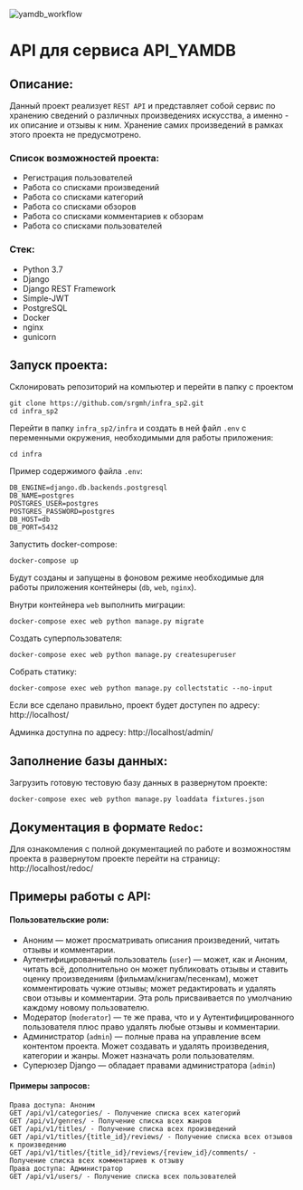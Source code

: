 ![yamdb_workflow](https://github.com/srgmh/yamdb_final/actions/workflows/yamdb_workflow.yml/badge.svg)


# API для сервиса API_YAMDB

## Описание:
Данный проект реализует `REST API` и представляет собой сервис по хранению сведений о различных произведениях искусства, а именно - их описание и отзывы к ним. Хранение самих произведений в рамках этого проекта не предусмотрено.

### Список возможностей проекта:

- Регистрация пользователей
- Работа со списками произведений
- Работа со списками категорий
- Работа со списками обзоров
- Работа со списками комментариев к обзорам
- Работа со списками пользователей


### Стек: 
- Python 3.7
- Django
- Django REST Framework
- Simple-JWT
- PostgreSQL
- Docker
- nginx
- gunicorn

## Запуск проекта:

Склонировать репозиторий на компьютер и перейти в папку с проектом
```
git clone https://github.com/srgmh/infra_sp2.git
cd infra_sp2
```

Перейти в папку `infra_sp2/infra` и создать в ней файл `.env` с переменными окружения, необходимыми для работы приложения:
```
cd infra
```
Пример содержимого файла `.env`:
```
DB_ENGINE=django.db.backends.postgresql
DB_NAME=postgres
POSTGRES_USER=postgres
POSTGRES_PASSWORD=postgres
DB_HOST=db
DB_PORT=5432
```
Запустить docker-compose:
```
docker-compose up
```
Будут созданы и запущены в фоновом режиме необходимые для работы приложения контейнеры (`db`, `web`, `nginx`).

Внутри контейнера ``web`` выполнить миграции:
```
docker-compose exec web python manage.py migrate
```
Создать суперпользователя:
```
docker-compose exec web python manage.py createsuperuser
```
Собрать статику:
```
docker-compose exec web python manage.py collectstatic --no-input
```
Если все сделано правильно, проект будет доступен по адресу: http://localhost/

Админка доступна по адресу: http://localhost/admin/

## Заполнение базы данных:
Загрузить готовую тестовую базу данных в развернутом проекте:
```
docker-compose exec web python manage.py loaddata fixtures.json 
```

## Документация в формате `Redoc`:
Для ознакомления с полной документацией по работе и возможностям проекта в развернутом проекте перейти на страницу: http://localhost/redoc/

## Примеры работы с API:

#### Пользовательские роли:
- Аноним — может просматривать описания произведений, читать отзывы и комментарии.
- Аутентифицированный пользователь (`user`) — может, как и Аноним, читать всё, дополнительно он может публиковать отзывы и ставить оценку произведениям (фильмам/книгам/песенкам), может комментировать чужие отзывы; может редактировать и удалять свои отзывы и комментарии. Эта роль присваивается по умолчанию каждому новому пользователю.
- Модератор (`moderator`) — те же права, что и у Аутентифицированного пользователя плюс право удалять любые отзывы и комментарии.
- Администратор (`admin`) — полные права на управление всем контентом проекта. Может создавать и удалять произведения, категории и жанры. Может назначать роли пользователям.
- Суперюзер Django — обладает правами администратора (`admin`)

#### Примеры запросов:
```
Права доступа: Аноним
GET /api/v1/categories/ - Получение списка всех категорий
GET /api/v1/genres/ - Получение списка всех жанров
GET /api/v1/titles/ - Получение списка всех произведений
GET /api/v1/titles/{title_id}/reviews/ - Получение списка всех отзывов к произведению
GET /api/v1/titles/{title_id}/reviews/{review_id}/comments/ - Получение списка всех комментариев к отзыву
Права доступа: Администратор
GET /api/v1/users/ - Получение списка всех пользователей
```
